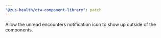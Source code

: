 ```yaml
---
"@zus-health/ctw-component-library": patch
---
```


Allow the unread encounters notification icon to show up outside of the components.
